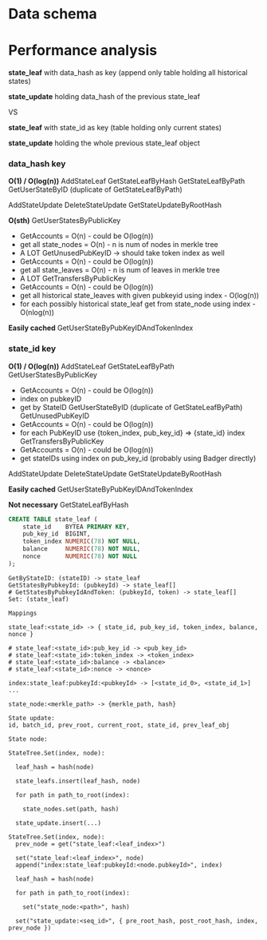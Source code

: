 # Data schema

# Performance analysis

**state_leaf** with data_hash as key (append only table holding all historical states)

**state_update** holding data_hash of the previous state_leaf

VS

**state_leaf** with state_id as key (table holding only current states)

**state_update** holding the whole previous state_leaf object

### data_hash key

**O(1) / O(log(n))**
AddStateLeaf
GetStateLeafByHash
GetStateLeafByPath
GetUserStateByID (duplicate of GetStateLeafByPath)

AddStateUpdate
DeleteStateUpdate
GetStateUpdateByRootHash

**O(sth)**
GetUserStatesByPublicKey
- GetAccounts = O(n) - could be O(log(n))
- get all state_nodes = O(n) - n is num of nodes in merkle tree
- A LOT
GetUnusedPubKeyID -> should take token index as well
- GetAccounts = O(n) - could be O(log(n))
- get all state_leaves = O(n) - n is num of leaves in merkle tree
- A LOT
GetTransfersByPublicKey
- GetAccounts = O(n) - could be O(log(n))
- get all historical state_leaves with given pubkeyid using index - O(log(n))
- for each possibly historical state_leaf get from state_node using index - O(nlog(n))

**Easily cached**
GetUserStateByPubKeyIDAndTokenIndex

### state_id key

**O(1) / O(log(n))**
AddStateLeaf
GetStateLeafByPath
GetUserStatesByPublicKey
- GetAccounts = O(n) - could be O(log(n))
- index on pubkeyID
- get by StateID
GetUserStateByID (duplicate of GetStateLeafByPath)
GetUnusedPubKeyID
- GetAccounts = O(n) - could be O(log(n))
- for each PubKeyID use {token_index, pub_key_id} => {state_id} index
GetTransfersByPublicKey
- GetAccounts = O(n) - could be O(log(n))
- get stateIDs using index on pub_key_id (probably using Badger directly)

AddStateUpdate
DeleteStateUpdate
GetStateUpdateByRootHash

**Easily cached**
GetUserStateByPubKeyIDAndTokenIndex

**Not necessary**
GetStateLeafByHash

```sql
CREATE TABLE state_leaf (
    state_id    BYTEA PRIMARY KEY,
    pub_key_id  BIGINT,
    token_index NUMERIC(78) NOT NULL,
    balance     NUMERIC(78) NOT NULL,
    nonce       NUMERIC(78) NOT NULL
);
```
```ignore
GetByStateID: (stateID) -> state_leaf
GetStatesByPubkeyId: (pubkeyId) -> state_leaf[]
# GetStatesByPubkeyIdAndToken: (pubkeyId, token) -> state_leaf[]
Set: (state_leaf)

Mappings

state_leaf:<state_id> -> { state_id, pub_key_id, token_index, balance, nonce }

# state_leaf:<state_id>:pub_key_id -> <pub_key_id>
# state_leaf:<state_id>:token_index -> <token_index>
# state_leaf:<state_id>:balance -> <balance>
# state_leaf:<state_id>:nonce -> <nonce>

index:state_leaf:pubkeyId:<pubkeyId> -> [<state_id_0>, <state_id_1>]
...

state_node:<merkle_path> -> {merkle_path, hash}

State update:
id, batch_id, prev_root, current_root, state_id, prev_leaf_obj

State node:

StateTree.Set(index, node):

  leaf_hash = hash(node)

  state_leafs.insert(leaf_hash, node)

  for path in path_to_root(index): 

    state_nodes.set(path, hash)

  state_update.insert(...)

StateTree.Set(index, node):
  prev_node = get("state_leaf:<leaf_index>")

  set("state_leaf:<leaf_index>", node)
  append("index:state_leaf:pubkeyId:<node.pubkeyId>", index)

  leaf_hash = hash(node)

  for path in path_to_root(index): 

    set("state_node:<path>", hash)

  set("state_update:<seq_id>", { pre_root_hash, post_root_hash, index, prev_node })
```
